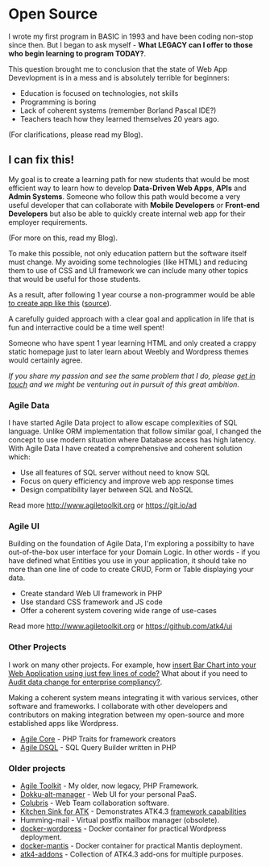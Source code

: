# Open Source

I wrote my first program in BASIC in 1993 and have been coding non-stop since then. But I began to 
ask myself - **What LEGACY can I offer to those who begin learning to program TODAY?**.

This question brought me to conclusion that the state of Web App Devevlopment is in a mess and is absolutely
terrible for beginners:

 - Education is focused on technologies, not skills
 - Programming is boring
 - Lack of coherent systems (remember Borland Pascal IDE?)
 - Teachers teach how they learned themselves 20 years ago.

(For clarifications, please read my Blog).

## I can fix this!

My goal is to create a learning path for new students that would be most efficient way to learn how to 
develop **Data-Driven Web Apps**, **APIs** and **Admin Systems**. Someone who follow this path would
become a very useful developer that can collaborate with **Mobile Developers** or **Front-end Developers**
but also be able to quickly create internal web app for their employer requirements.

(For more on this, read my Blog).

To make this possible, not only education pattern but the software itself must change. My avoiding
some technologies (like HTML) and reducing them to use of CSS and UI framework we can include many other
topics that would be useful for those students.

As a result, after following 1 year course a non-programmer would be able [to create app like this](http://atk-warehouse.herokuapp.com)
([source](https://github.com/atk4/warehouse)). 

A carefully guided approach with a clear goal and application in life that is fun and interractive
could be a time well spent! 

Someone who have spent 1 year learning HTML and only created a crappy static homepage just to later learn about
Weebly and Wordpress themes would certainly agree.

*If you share my passion and see the same problem that I do,
please [get in touch]({page}contact{/}) and we might be venturing out in pursuit of this great ambition*.

### Agile Data 

I have started Agile Data project to allow escape complexities of SQL language. Unlike ORM implementation that follow
similar goal, I changed the concept to use modern situation where Database access has high latency. With Agile Data
I have created a comprehensive and coherent solution which:

 - Use all features of SQL server without need to know SQL
 - Focus on query efficiency and improve web app response times
 - Design compatibility layer between SQL and NoSQL

Read more http://www.agiletoolkit.org or https://git.io/ad

### Agile UI

Building on the foundation of Agile Data, I'm exploring a possibilty to have out-of-the-box user interface for your
Domain Logic. In other words - if you have defined what Entities you use in your application, it should take no more
than one line of code to create CRUD, Form or Table displaying your data.

 - Create standard Web UI framework in PHP
 - Use standard CSS framework and JS code
 - Offer a coherent system covering wide range of use-cases

Read more http://www.agiletoolkit.org or https://github.com/atk4/ui

### Other Projects

I work on many other projects. For example, how [insert Bar Chart into your Web Application using just few lines of code?](https://github.com/atk4/chart)
What about if you need to [Audit data change for enterprise compliancy?](https://github.com/atk4/audit/blob/develop/docs/index.md).

Making a coherent system means integrating it with various services, other software and frameworks. I collaborate with
other developers and contributors on making integration between my open-source and more established apps like Wordpress.

 - [Agile Core](https://github.com/atk4/core) - PHP Traits for framework creators
 - [Agile DSQL](https://github.com/atk4/dsql) - SQL Query Builder written in PHP

### Older projects

 - [Agile Toolkit](https://github.com/atk4/atk4) - My older, now legacy, PHP Framework.
 - [Dokku-alt-manager](https://github.com/romaninsh/dokku-alt-manager) - Web UI for your personal PaaS.
 - [Colubris](https://github.com/atk4/colubris) - Web Team collaboration software.
 - [Kitchen Sink for ATK](https://github.com/atk4/sink) - Demonstrates ATK4.3 [framework capabilities](http://sink.agiletoolkit.org)
 - Humming-mail - Virtual postfix mailbox manager (obsolete).
 - [docker-wordpress](https://github.com/romaninsh/docker-wordpress) - Docker container for practical Wordpress deployment.
 - [docker-mantis](https://github.com/romaninsh/docker-mantis) - Docker container for practical Mantis deployment.
 - [atk4-addons](https://github.com/atk4/atk4-addons) - Collection of ATK4.3 add-ons for multiple purposes.
